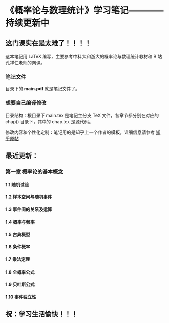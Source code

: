 # 《概率论与数理统计》学习笔记————持续更新中

## 这门课实在是太难了！！！！

这本笔记用 LaTeX 编写，主要参考中科大和浙大的概率论与数理统计教材和 B 站孔祥仁老师的网课。

### 笔记文件
目录下的 **main.pdf** 就是笔记文件了。

### 想要自己编译修改

目录结构：根目录下 main.tex 是笔记主分支 TeX 文件，各章节都分别在对应的 chap() 目录下，其中的 chap.tex 是源代码。

修改内容和个性化定制：笔记用的是知乎上一个作者的模板，详细信息请参考 [知乎原帖](https://zhuanlan.zhihu.com/p/604236564 "一个LaTeX的数学笔记模板")

## 最近更新：
### 第一章 概率论的基本概念
#### 1.1 随机试验
#### 1.2 样本空间与随机事件
#### 1.3 事件间的关系及运算
#### 1.4 概率与频率
#### 1.5 古典概型
#### 1.6 条件概率
#### 1.7 乘法定理
#### 1.8 全概率公式
#### 1.9 贝叶斯公式
#### 1.10 事件独立性

## 祝：学习生活愉快！！！
